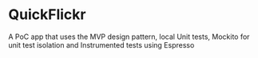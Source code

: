 # QuickFlickr
A PoC app that uses the MVP design pattern, local Unit tests, Mockito for unit test isolation and Instrumented tests using Espresso
